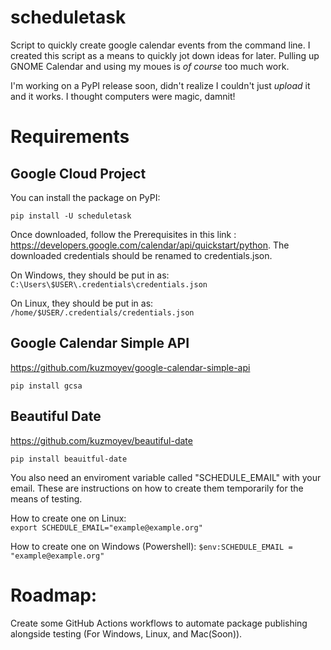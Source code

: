 # scheduletask
Script to quickly create google calendar events from the command line. I created this script as a means to quickly jot down ideas for later. Pulling up GNOME Calendar and using my moues is *of course* too much work.

I'm working on a PyPI release soon, didn't realize I couldn't just *upload* it and it works. I thought computers were magic, damnit!
# Requirements

## Google Cloud Project
You can install the package on PyPI:

`pip install -U scheduletask`

Once downloaded, follow the Prerequisites in this link : https://developers.google.com/calendar/api/quickstart/python. The downloaded credentials should be renamed to credentials.json.

On Windows, they should be put in as: `C:\Users\$USER\.credentials\credentials.json`

On Linux, they should be put in as:
`/home/$USER/.credentials/credentials.json`
## Google Calendar Simple API

https://github.com/kuzmoyev/google-calendar-simple-api

`pip install gcsa`

## Beautiful Date

https://github.com/kuzmoyev/beautiful-date

`pip install beauitful-date`

You also need an enviroment variable called "SCHEDULE_EMAIL" with your email. These are instructions on how to create them temporarily for the means of testing.

How to create one on Linux:  
`export SCHEDULE_EMAIL="example@example.org"`

How to create one on Windows (Powershell):
`$env:SCHEDULE_EMAIL = "example@example.org"`

# Roadmap:
Create some GitHub Actions workflows to automate package publishing alongside testing (For Windows, Linux, and Mac(Soon)).
